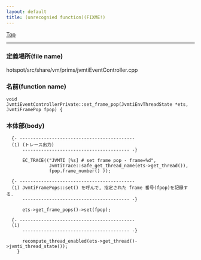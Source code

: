 ```yaml
---
layout: default
title: (unrecognied function)(FIXME!)
---
```

[Top](../index.html)

--- 
### 定義場所(file name)
hotspot/src/share/vm/prims/jvmtiEventController.cpp

### 名前(function name)
```
void
JvmtiEventControllerPrivate::set_frame_pop(JvmtiEnvThreadState *ets, JvmtiFramePop fpop) {
```

### 本体部(body)
```
  {- -------------------------------------------
  (1) (トレース出力)
      ---------------------------------------- -}

	  EC_TRACE(("JVMTI [%s] # set frame pop - frame=%d",
	            JvmtiTrace::safe_get_thread_name(ets->get_thread()),
	            fpop.frame_number() ));
	
  {- -------------------------------------------
  (1) JvmtiFramePops::set() を呼んで, 指定された frame 番号(fpop)を記録する.
      ---------------------------------------- -}

	  ets->get_frame_pops()->set(fpop);

  {- -------------------------------------------
  (1) 
      ---------------------------------------- -}

	  recompute_thread_enabled(ets->get_thread()->jvmti_thread_state());
	}
	
```


